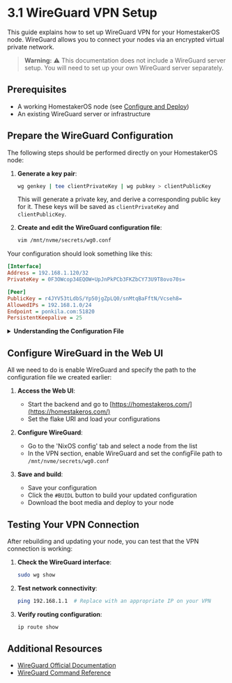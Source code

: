 # 3.1 WireGuard VPN Setup

This guide explains how to set up WireGuard VPN for your HomestakerOS node. WireGuard allows you to connect your nodes via an encrypted virtual private network.

> **Warning:** ⚠️ This documentation does not include a WireGuard server setup. You will need to set up your own WireGuard server separately.

## Prerequisites

- A working HomestakerOS node (see [Configure and Deploy](2.2-configure_deploy.md))
- An existing WireGuard server or infrastructure

## Prepare the WireGuard Configuration

The following steps should be performed directly on your HomestakerOS node:

1. **Generate a key pair**:
   ```bash
   wg genkey | tee clientPrivateKey | wg pubkey > clientPublicKey
   ```
   This will generate a private key, and derive a corresponding public key for it. These keys will be saved as `clientPrivateKey` and `clientPublicKey`.

2. **Create and edit the WireGuard configuration file**:
   ```bash
   vim /mnt/nvme/secrets/wg0.conf
   ```

Your configuration should look something like this:

```ini
[Interface]
Address = 192.168.1.120/32
PrivateKey = 0F3OWcop34EQOW+UpJnPkPCb3FKZbCY73U9T8ovo70s=

[Peer]
PublicKey = r4JYV53tLdbS/Yp50jgZpLQ0/snMtqBaFftN/Vcseh8=
AllowedIPs = 192.168.1.0/24
Endpoint = ponkila.com:51820
PersistentKeepalive = 25
```

<details>
<summary><strong>Understanding the Configuration File</strong></summary>

#### [Interface]
- **Address** = `<serverIP>/32`: This is the IP address of the WireGuard server. This is the IP address assigned to the server in the VPN network.
- **PrivateKey** = `<clientPrivateKey>`: This is the private key we just generated for the WireGuard client. This key is used to authenticate the client.

#### [Peer]
- **PublicKey** = `<serverPublicKey>`: This is the public key of the WireGuard tunnel. This key is used to authenticate the tunnel.
- **AllowedIPs** = `<AllowedIPs>`: This field specifies the IP addresses or IP ranges that are allowed to be accessed through the WireGuard tunnel.
- **Endpoint** = `<serverEndpoint>:51820`: This is the IP address or hostname of the WireGuard server endpoint. The 51820 is the default WireGuard port.
- **PersistentKeepalive** = `25`: This option ensures that the connection stays active by sending a keepalive signal every 25 seconds.

For more information: https://man7.org/linux/man-pages/man8/wg.8.html
</details>

## Configure WireGuard in the Web UI

All we need to do is enable WireGuard and specify the path to the configuration file we created earlier:

1. **Access the Web UI**:
   - Start the backend and go to [https://homestakeros.com/](https://homestakeros.com/)
   - Set the flake URI and load your configurations

2. **Configure WireGuard**:
   - Go to the 'NixOS config' tab and select a node from the list
   - In the VPN section, enable WireGuard and set the configFile path to `/mnt/nvme/secrets/wg0.conf`

3. **Save and build**:
   - Save your configuration
   - Click the `#BUIDL` button to build your updated configuration
   - Download the boot media and deploy to your node

## Testing Your VPN Connection

After rebuilding and updating your node, you can test that the VPN connection is working:

1. **Check the WireGuard interface**:
   ```bash
   sudo wg show
   ```

2. **Test network connectivity**:
   ```bash
   ping 192.168.1.1  # Replace with an appropriate IP on your VPN
   ```

3. **Verify routing configuration**:
   ```bash
   ip route show
   ```

## Additional Resources

- [WireGuard Official Documentation](https://www.wireguard.com/quickstart/)
- [WireGuard Command Reference](https://man7.org/linux/man-pages/man8/wg.8.html)
